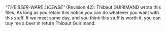 *"THE BEER-WARE LICENSE"* (Revision 42):
Thibaut GUIRIMAND wrote this files. As long as you retain this notice you
can do whatever you want with this stuff. If we meet some day, and you think
this stuff is worth it, you can buy me a beer in return Thibaut Guirimand.
